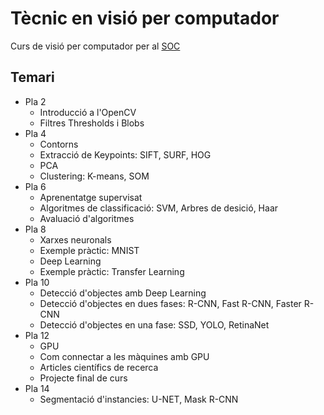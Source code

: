 # Tècnic en visió per computador
Curs de visió per computador per al [SOC](https://serveiocupacio.gencat.cat/ca/soc/el-servei-public-docupacio-de-catalunya_soc/)

## Temari
* Pla 2
    * Introducció a l'OpenCV
    * Filtres Thresholds i Blobs
* Pla 4
    * Contorns
    * Extracció de Keypoints: SIFT, SURF, HOG
    * PCA
    * Clustering: K-means, SOM
* Pla 6
    * Aprenentatge supervisat
    * Algoritmes de classificació: SVM, Arbres de desició, Haar
    * Avaluació d'algoritmes
* Pla 8
    * Xarxes neuronals
    * Exemple pràctic: MNIST
    * Deep Learning
    * Exemple pràctic: Transfer Learning
* Pla 10
    * Detecció d'objectes amb Deep Learning
    * Detecció d'objectes en dues fases: R-CNN, Fast R-CNN, Faster R-CNN
    * Detecció d'objectes en una fase: SSD, YOLO, RetinaNet
* Pla 12
    * GPU
    * Com connectar a les màquines amb GPU
    * Articles científics de recerca
    * Projecte final de curs
* Pla 14
    * Segmentació d'instancies: U-NET, Mask R-CNN